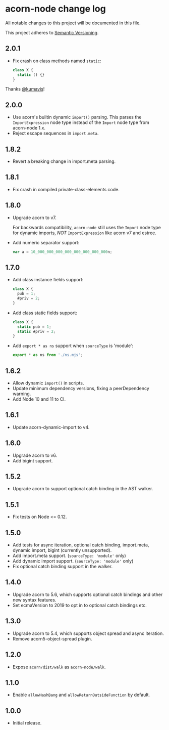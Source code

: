 # acorn-node change log

All notable changes to this project will be documented in this file.

This project adheres to [Semantic Versioning](http://semver.org/).

## 2.0.1
 * Fix crash on class methods named `static`:
   ```js
   class X {
     static () {}
   }
   ```

Thanks [@kumavis](https://github.com/kumavis)!

## 2.0.0
 * Use acorn's builtin dynamic `import()` parsing. This parses the `ImportExpression` node type instead of the `Import` node type from acorn-node 1.x.
 * Reject escape sequences in `import.meta`.

## 1.8.2
 * Revert a breaking change in import.meta parsing.

## 1.8.1
 * Fix crash in compiled private-class-elements code.

## 1.8.0
 * Upgrade acorn to v7.

   For backwards compatibility, `acorn-node` still uses the `Import` node type for dynamic imports, _NOT_ `ImportExpression` like acorn v7 and estree.
 * Add numeric separator support:
   ```js
   var a = 10_000_000_000_000_000_000_000_000n;
   ```

## 1.7.0
 * Add class instance fields support:
   ```js
   class X {
     pub = 1;
     #priv = 2;
   }
   ```
 * Add class static fields support:
   ```js
   class X {
     static pub = 1;
     static #priv = 2;
   }
   ```
 * Add `export * as ns` support when `sourceType` is 'module':
   ```js
   export * as ns from './ns.mjs';
   ```

## 1.6.2

 * Allow dynamic `import()` in scripts.
 * Update minimum dependency versions, fixing a peerDependency warning.
 * Add Node 10 and 11 to CI.

## 1.6.1

 * Update acorn-dynamic-import to v4.

## 1.6.0

 * Upgrade acorn to v6.
 * Add bigint support.

## 1.5.2

 * Upgrade acorn to support optional catch binding in the AST walker.

## 1.5.1

 * Fix tests on Node <= 0.12.

## 1.5.0

 * Add tests for async iteration, optional catch binding, import.meta,
   dynamic import, bigint (currently unsupported).
 * Add import.meta support. (`sourceType: 'module'` only)
 * Add dynamic import support. (`sourceType: 'module'` only)
 * Fix optional catch binding support in the walker.

## 1.4.0

 * Upgrade acorn to 5.6, which supports optional catch bindings and other
   new syntax features.
 * Set ecmaVersion to 2019 to opt in to optional catch bindings etc.

## 1.3.0

 * Upgrade acorn to 5.4, which supports object spread and async iteration.
 * Remove acorn5-object-spread plugin.

## 1.2.0

 * Expose `acorn/dist/walk` as `acorn-node/walk`.

## 1.1.0

 * Enable `allowHashBang` and `allowReturnOutsideFunction` by default.

## 1.0.0

 * Initial release.
